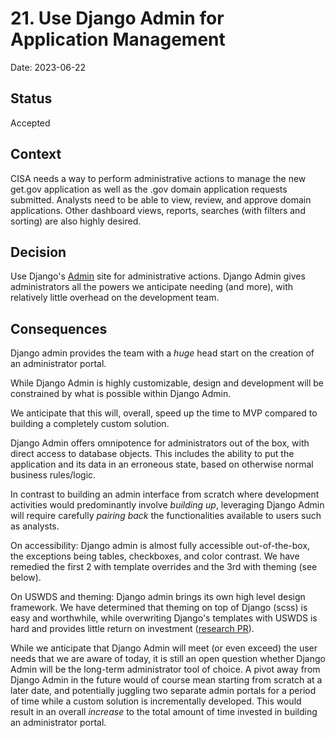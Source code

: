 # 21. Use Django Admin for Application Management

Date: 2023-06-22

## Status

Accepted

## Context

CISA needs a way to perform administrative actions to manage the new get.gov application as well as the .gov domain
application requests submitted. Analysts need to be able to view, review, and approve domain applications. Other
dashboard views, reports, searches (with filters and sorting) are also highly desired.

## Decision

Use Django's [Admin](https://docs.djangoproject.com/en/4.2/ref/contrib/admin/) site for administrative actions. Django
Admin gives administrators all the powers we anticipate needing (and more), with relatively little overhead on the
development team.

## Consequences

Django admin provides the team with a _huge_ head start on the creation of an administrator portal.

While Django Admin is highly customizable, design and development will be constrained by what is possible within Django
Admin.

We anticipate that this will, overall, speed up the time to MVP compared to building a completely custom solution.

Django Admin offers omnipotence for administrators out of the box, with direct access to database objects. This includes
the ability to put the application and its data in an erroneous state, based on otherwise normal business rules/logic.

In contrast to building an admin interface from scratch where development activities would predominantly
involve _building up_, leveraging Django Admin will require carefully _pairing back_ the functionalities available to
users such as analysts.

On accessibility: Django admin is almost fully accessible out-of-the-box, the exceptions being tables, checkboxes, and
color contrast. We have remedied the first 2 with template overrides and the 3rd with theming (see below).

On USWDS and theming: Django admin brings its own high level design framework. We have determined that theming on top of Django (scss)
is easy and worthwhile, while overwriting Django's templates with USWDS is hard and provides little return on investment
([research PR](https://github.com/cisagov/getgov/pull/831)).

While we anticipate that Django Admin will meet (or even exceed) the user needs that we are aware of today, it is still
an open question whether Django Admin will be the long-term administrator tool of choice. A pivot away from Django Admin
in the future would of course mean starting from scratch at a later date, and potentially juggling two separate admin
portals for a period of time while a custom solution is incrementally developed. This would result in an overall 
_increase_ to the total amount of time invested in building an administrator portal. 

